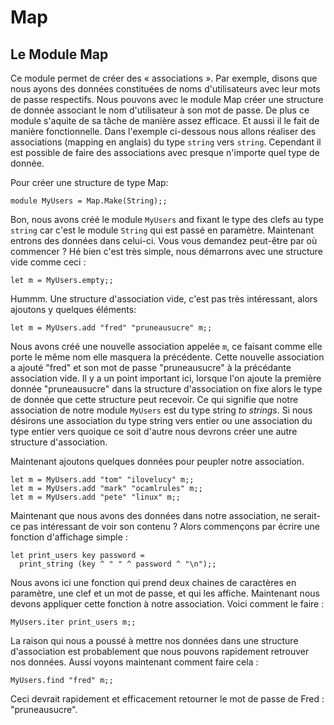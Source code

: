<!-- ((! set title Map !)) ((! set learn !)) -->
<!-- ((! set center !)) -->

# Map

## Le Module Map

Ce module permet de créer des « associations ». Par exemple, disons que
nous ayons des données constituées de noms d'utilisateurs avec leur
mots de passe respectifs. Nous pouvons avec le module Map créer une
structure de donnée associant le nom d'utilisateur à son mot de passe.
De plus ce module s'aquite de sa tâche de manière assez efficace. Et
aussi il le fait de manière fonctionnelle. Dans l'exemple ci-dessous
nous allons réaliser des associations (mapping en anglais) du type
`string` vers `string`. Cependant il est possible de faire des
associations avec presque n'importe quel type de donnée.

Pour créer une structure de type Map:

```ocamltop
module MyUsers = Map.Make(String);;
```

Bon, nous avons créé le module `MyUsers` and fixant le type des clefs
au type `string` car c'est le module `String` qui est passé en paramètre.
Maintenant entrons des données dans celui-ci.
Vous vous demandez peut-être par où commencer ?
Hé bien c'est très simple, nous démarrons avec une structure vide
comme ceci :

```ocamltop
let m = MyUsers.empty;;
```
Hummm. Une structure d'association vide, c'est pas très intéressant,
alors ajoutons y quelques éléments:

```ocamltop
let m = MyUsers.add "fred" "pruneausucre" m;;
```
Nous avons créé une nouvelle association appelée `m`, ce faisant comme elle
porte le même nom elle masquera la précédente. Cette nouvelle association
a ajouté "fred" et son mot de passe "pruneausucre" à la précédante
association vide. Il y a un point important ici, lorsque l'on ajoute
la première donnée "pruneausucre" dans la structure d'association
on fixe alors le type de donnée que cette structure peut recevoir.
Ce qui signifie que notre association de notre module `MyUsers` est
du type string _to strings_. Si nous désirons une association du type
string vers entier ou une association du type entier vers quoique ce soit
d'autre nous devrons créer une autre structure d'association.

Maintenant ajoutons quelques données pour peupler notre association.

```ocamltop
let m = MyUsers.add "tom" "ilovelucy" m;;
let m = MyUsers.add "mark" "ocamlrules" m;;
let m = MyUsers.add "pete" "linux" m;;
```
Maintenant que nous avons des données dans notre association, ne serait-ce
pas intéressant de voir son contenu ? Alors commençons par écrire une
fonction d'affichage simple :
```ocamltop
let print_users key password =
  print_string (key ^ " " ^ password ^ "\n");;
```
Nous avons ici une fonction qui prend deux chaines de caractères en
paramètre, une clef et un mot de passe, et qui les affiche. Maintenant
nous devons appliquer cette fonction à notre association. Voici comment
le faire :

```ocamltop
MyUsers.iter print_users m;;
```
La raison qui nous a poussé à mettre nos données dans une structure
d'association est probablement que nous pouvons rapidement retrouver nos
données. Aussi voyons maintenant comment faire cela :

```ocamltop
MyUsers.find "fred" m;;
```
Ceci devrait rapidement et efficacement retourner le mot de passe de Fred :
"pruneausucre".

